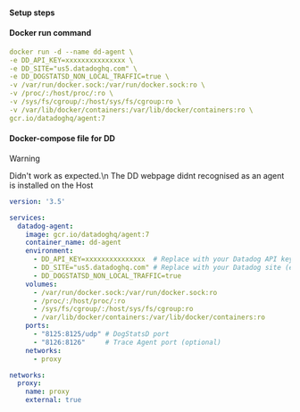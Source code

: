 #### Setup steps 

#### Docker run command

```yaml
docker run -d --name dd-agent \
-e DD_API_KEY=xxxxxxxxxxxxxxx \
-e DD_SITE="us5.datadoghq.com" \
-e DD_DOGSTATSD_NON_LOCAL_TRAFFIC=true \
-v /var/run/docker.sock:/var/run/docker.sock:ro \
-v /proc/:/host/proc/:ro \
-v /sys/fs/cgroup/:/host/sys/fs/cgroup:ro \
-v /var/lib/docker/containers:/var/lib/docker/containers:ro \
gcr.io/datadoghq/agent:7

```

#### Docker-compose file for DD

> [!WARNING]
>
> Didn't work as expected.\n
> The DD webpage didnt recognised as an agent is installed on the Host

``` yaml
version: '3.5'

services:
  datadog-agent:
    image: gcr.io/datadoghq/agent:7
    container_name: dd-agent
    environment:
      - DD_API_KEY=xxxxxxxxxxxxxxx  # Replace with your Datadog API key
      - DD_SITE="us5.datadoghq.com" # Replace with your Datadog site (e.g., us5 for US, eu for EU)
      - DD_DOGSTATSD_NON_LOCAL_TRAFFIC=true
    volumes:
      - /var/run/docker.sock:/var/run/docker.sock:ro
      - /proc/:/host/proc/:ro
      - /sys/fs/cgroup/:/host/sys/fs/cgroup:ro
      - /var/lib/docker/containers:/var/lib/docker/containers:ro
    ports:
      - "8125:8125/udp" # DogStatsD port
      - "8126:8126"     # Trace Agent port (optional)
    networks:
      - proxy

networks:
  proxy:
    name: proxy
    external: true

```





